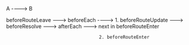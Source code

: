 A ----> B


beforeRouteLeave ---> beforeEach ----> 1. beforeRouteUpdate ---> beforeResolve ---> afterEach ---> next in beforeRouteEnter

                                       2. beforeRouteEnter
